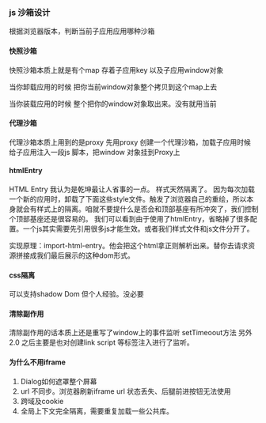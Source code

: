 ### js 沙箱设计

根据浏览器版本，判断当前子应用应用哪种沙箱

#### 快照沙箱
快照沙箱本质上就是有个map 存着子应用key 以及子应用window对象

当你卸载应用的时候 把你当前window对象整个拷贝到这个map上去

当你装载应用的时候 整个把你的window对象取出来。没有就用当前

#### 代理沙箱
代理沙箱本质上用到的是proxy
先用proxy 创建一个代理沙箱，加载子应用时候 给子应用注入一段js 脚本，把window 对象挂到Proxy上

#### htmlEntry
HTML Entry 我认为是乾坤最让人省事的一点。
样式天然隔离了。 因为每次加载一个新的应用时，卸载了下面这些style文件。触发了浏览器自己的重绘，所以本身就会有样式上的隔离。咱就不要提什么是否会和顶部基座有所冲突了，我们控制个顶部基座还是很容易的。
我们可以看到由于使用了htmlEntry，省略掉了很多配置。一个js其实需要先引用很多js才能生效。或者我们样式文件和js文件分开了。

实现原理：import-html-entry。他会把这个html拿正则解析出来。替你去请求资源拼接成我们最后展示的这种dom形式。

#### css隔离
可以支持shadow Dom 但个人经验。没必要


#### 清除副作用
清除副作用的话本质上还是重写了window上的事件监听 setTimeoout方法
另外2.0 之后主要是也对创建link script 等标签注入进行了监听。

#### 为什么不用iframe
1. Dialog如何遮罩整个屏幕
2. url 不同步。浏览器刷新iframe url 状态丢失、后腿前进按钮无法使用
3. 跨域及cookie
4. 全局上下文完全隔离，需要重复加载一些公共库。

